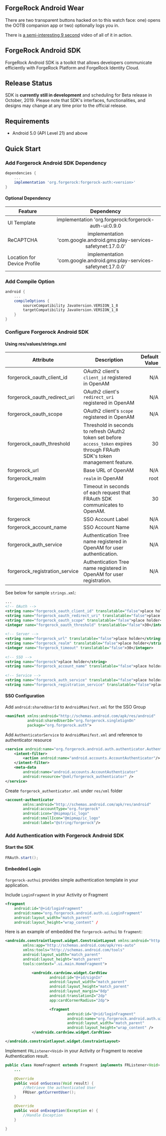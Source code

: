 ## ForgeRock Android Wear
There are two transparent buttons hacked on to this watch face: one) opens the OOTB companion app or two) optionally logs you in.

There is [a semi-interesting 9 second](./wear/wear_sdk.mov) video of all of it in action.

## ForgeRock Android SDK 
ForgeRock Android SDK is a toolkit that allows developers communicate efficiently with ForgeRock Platform and ForgeRock Identity Cloud.

## Release Status
SDK is **currently still in development** and scheduling for Beta release in October, 2019. Please note that SDK's interfaces, functionalities, and designs may change at any time prior to the official release.

## Requirements
* Android 5.0 (API Level 21) and above

## Quick Start

### Add Forgerock Android SDK Dependency
```gradle
dependencies {
    ...
    implementation 'org.forgerock:forgerock-auth:<version>'
}
```
#### Optional Dependency

| Feature        | Dependency | 
| -------------  |:-------------:| 
| UI Template    | implementation 'org.forgerock:forgerock-auth-ui:0.9.0| 
| ReCAPTCHA     | implementation 'com.google.android.gms:play-services-safetynet:17.0.0'      |
| Location for Device Profile | implementation 'com.google.android.gms:play-services-safetynet:17.0.0' |

### Add Compile Option

```gradle
android {
    ...
    compileOptions {
        sourceCompatibility JavaVersion.VERSION_1_8
        targetCompatibility JavaVersion.VERSION_1_8
    }
}
```

### Configure Forgerock Android SDK

#### Using res/values/strings.xml

| Attribute        | Description           | Default Value  |
| -----------------|---------------------| -----:|
| forgerock_oauth_client_id     | OAuth2 client's `client_id` registered in OpenAM| N/A |
| forgerock_oauth_redirect_uri     | OAuth2 client's `redirect_uri` registered in OpenAM      |   N/A |
| forgerock_oauth_scope |   OAuth2 client's `scope` registered in OpenAM   | N/A
| forgerock_oauth_threshold | Threshold in seconds to refresh OAuth2 token set before `access_token` expires through FRAuth SDK's token management feature. | 30 |
| forgerock_url | Base URL of OpenAM | N/A |
| forgerock_realm | `realm` in OpenAM | root |
| forgerock_timeout | Timeout in seconds of each request that FRAuth SDK communicates to OpenAM. | 30 |
| forgerock | SSO Account Label | N/A |
| forgerock_account_name | SSO Account Name | N/A |
| forgerock_auth_service | Authentication Tree name registered in OpenAM for user authentication. | N/A |
| forgerock_registration_service | Authentication Tree name registered in OpenAM for user registration. | N/A |

See below for sample `strings.xml`:

```xml
...
<!-- OAuth -->
<string name="forgerock_oauth_client_id" translatable="false">place holder</string>
<string name="forgerock_oauth_redirect_uri" translatable="false">place holder</string>
<string name="forgerock_oauth_scope" translatable="false">place holder</string>
<integer name="forgerock_oauth_threshold" translatable="false">30</integer> <!-- in second -->
 
<!-- Server -->
<string name="forgerock_url" translatable="false">place holder</string>
<string name="forgerock_realm" translatable="false">place holder</string>
<integer name="forgerock_timeout" translatable="false">30</integer>
 
<!-- SSO -->
<string name="forgerock">place holder</string>
<string name="forgerock_account_name" translatable="false">place holder</string>
 
<!-- Service -->
<string name="forgerock_auth_service" translatable="false">place holder</string>
<string name="forgerock_registration_service" translatable="false">place holder</string>

```

#### SSO Configuration

Add `android:sharedUserId` to `AndroidManifest.xml` for the SSO Group

```xml
<manifest xmlns:android="http://schemas.android.com/apk/res/android"
          android:sharedUserId="org.forgerock.singleSignOn"
          package="org.forgerock.auth">
```

Add `AuthenticatorService` to `AndroidManifest.xml` and reference to authenticator resource

```xml
<service android:name="org.forgerock.android.auth.authenticator.AuthenticatorService">
    <intent-filter>
        <action android:name="android.accounts.AccountAuthenticator"/>
    </intent-filter>
    <meta-data
        android:name="android.accounts.AccountAuthenticator"
        android:resource="@xml/forgerock_authenticator" />
</service>
```

Create `forgerock_authenticator.xml` under `res/xml` folder

```xml
<account-authenticator
        xmlns:android="http://schemas.android.com/apk/res/android"
        android:accountType="org.forgerock"
        android:icon="@mipmap/ic_logo"
        android:smallIcon="@mipmap/ic_logo"
        android:label="@string/forgerock"/>

```

### Add Authentication with Forgerock Android SDK 

#### Start the SDK

```java
FRAuth.start();
```

#### Embedded Login
`forgerock-authui` provides simple authentication template in your application.

Include `LoginFragment` in your Activity or Fragment

```xml
<fragment
    android:id="@+id/loginFragment"
    android:name="org.forgerock.android.auth.ui.LoginFragment"
    android:layout_width="match_parent"
    android:layout_height="wrap_content" /
```

Here is an example of embedded the `forgerock-authui` to `fragment`:

```xml
<androidx.constraintlayout.widget.ConstraintLayout xmlns:android="http://schemas.android.com/apk/res/android"
        xmlns:app="http://schemas.android.com/apk/res-auto"
        xmlns:tools="http://schemas.android.com/tools"
        android:layout_width="match_parent"
        android:layout_height="match_parent"
        tools:context=".ui.main.HomeFragment">

            <androidx.cardview.widget.CardView
                    android:id="@+id/signIn"
                    android:layout_width="match_parent"
                    android:layout_height="match_parent"
                    android:layout_margin="8dp"
                    android:translationZ="2dp"
                    app:cardCornerRadius="2dp">

                    <fragment
                            android:id="@+id/loginFragment"
                            android:name="org.forgerock.android.auth.ui.LoginFragment"
                            android:layout_width="match_parent"
                            android:layout_height="wrap_content" />
            </androidx.cardview.widget.CardView>

</androidx.constraintlayout.widget.ConstraintLayout>

```

Implement `FRListener<Void>` in your Activity or Fragment to receive Authentication result.

```java
public class HomeFragment extends Fragment implements FRListener<Void> {
    ...

    @Override
    public void onSuccess(Void result) {
        //Retrieve the authenticated User
        FRUser.getCurrentUser();
    }

    @Override
    public void onException(Exception e) {
        //Handle Exception
    }

}
```